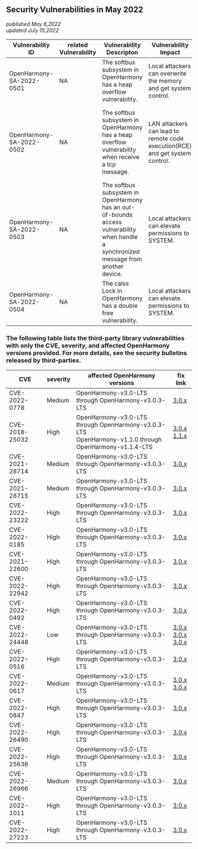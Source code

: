 ## Security Vulnerabilities in May 2022
_published May 6,2022_<br/>
_updated July 15,2022_

| Vulnerability ID | related Vulnerability | Vulnerability Descripton | Vulnerability Impact | affected versions | affected projects| fix link | reference |
| -------- |-------- | -------- | -------- | ----------- | ----------- | -------- | ------- |
|OpenHarmony-SA-2022-0501 | NA | The softbus subsystem in OpenHarmony has a heap overflow vulnerability. | Local attackers can overwrite the memory and get system control. |OpenHarmony-3.0-LTS|communication_dsoftbus|   [3.0.x](https://gitee.com/openharmony/communication_dsoftbus/pulls/1372) |Reported by OpenHarmony Team|
|OpenHarmony-SA-2022-0502 | NA | The softbus subsystem in OpenHarmony has a heap overflow vulnerability when receive a tcp message. | LAN attackers can lead to remote code execution(RCE) and get system control. |OpenHarmony-v3.0-LTS through OpenHarmony-v3.0.3-LTS<br/>OpenHarmony-v3.1-Release through OpenHarmony-v3.1.1-Release|communication_dsoftbus|   [3.0.x](https://gitee.com/openharmony/communication_dsoftbus/pulls/1369)<br/>[3.1.x](https://gitee.com/openharmony/communication_dsoftbus/pulls/1807) |Reported by OpenHarmony Team|
|OpenHarmony-SA-2022-0503 | NA | The softbus subsystem in OpenHarmony has an out-of-bounds access vulnerability when handle a synchronized message from another device. | Local attackers can elevate permissions to SYSTEM. |OpenHarmony-3.0-LTS|communication_dsoftbus|   [3.0.x](https://gitee.com/openharmony/communication_dsoftbus/pulls/1422) |Reported by OpenHarmony Team|
|OpenHarmony-SA-2022-0504 | NA | The calss Lock in OpenHarmony has a double free vulnerability. | Local attackers can elevate permissions to SYSTEM. |OpenHarmony-3.0-LTS|global_resource_management|   [3.0.x](https://gitee.com/openharmony/global_resource_management/pulls/136) |Reported by OpenHarmony Team|

### The following table lists the third-party library vulnerabilities with only the CVE, severity, and affected OpenHarmony versions provided. For more details, see the security bulletins released by third-parties.

| CVE | severity | affected OpenHarmony versions | fix link |
| --- | -------- | ----------------------------- | -------- |
| CVE-2022-0778  | Medium | OpenHarmony-v3.0-LTS through OpenHarmony-v3.0.3-LTS |[3.0.x](https://gitee.com/openharmony/third_party_openssl/pulls/34) |
| CVE-2018-25032 | High | OpenHarmony-v3.0-LTS through OpenHarmony-v3.0.3-LTS<br/>OpenHarmony-v1.1.0 through OpenHarmony-v1.1.4-LTS |[3.0.x](https://gitee.com/openharmony/third_party_zlib/pulls/30)<br/>[1.1.x](https://gitee.com/openharmony/third_party_zlib/pulls/31) |
| CVE-2021-28714 | Medium | OpenHarmony-v3.0-LTS through OpenHarmony-v3.0.3-LTS |[3.0.x](https://gitcode.com/openharmony/kernel_linux_5.10/commit/06639c05f98d596690a93b4179235f709fbdfffe) |
| CVE-2021-28715 | Medium | OpenHarmony-v3.0-LTS through OpenHarmony-v3.0.3-LTS |[3.0.x](https://gitcode.com/openharmony/kernel_linux_5.10/commit/2938e8ac18d248567afe744760db99c77aff2253) |
| CVE-2022-23222 | High | OpenHarmony-v3.0-LTS through OpenHarmony-v3.0.3-LTS |[3.0.x](https://gitcode.com/openharmony/kernel_linux_5.10/commit/4e695c44106d3f0f9908ffb1c9593205bb7f80ed) |
| CVE-2022-0185  | High | OpenHarmony-v3.0-LTS through OpenHarmony-v3.0.3-LTS |[3.0.x](https://gitcode.com/openharmony/kernel_linux_5.10/commit/76a954013f985828558dc67851b1a455ae7d3421) |
| CVE-2021-22600 | High | OpenHarmony-v3.0-LTS through OpenHarmony-v3.0.3-LTS |[3.0.x](https://gitcode.com/openharmony/kernel_linux_5.10/commit/214329f8032e15f72d39ab3ecf95b5fab274fe1a) |
| CVE-2022-22942 | High | OpenHarmony-v3.0-LTS through OpenHarmony-v3.0.3-LTS |[3.0.x](https://gitcode.com/openharmony/kernel_linux_5.10/commit/9a967f71164cf3b3fc7874b5f1cc193b3819b402) |
| CVE-2022-0492  | High | OpenHarmony-v3.0-LTS through OpenHarmony-v3.0.3-LTS |[3.0.x](https://gitcode.com/openharmony/kernel_linux_5.10/commit/ea8f5c0c115c8c61a76b3dfa51cddb9c5c40fec4) |
| CVE-2022-24448 | Low | OpenHarmony-v3.0-LTS through OpenHarmony-v3.0.3-LTS |[3.0.x](https://gitcode.com/openharmony/kernel_linux_5.10/commit/9e4a6ed92bb4e0b964c5e3fff63d20cf46eda38f)<br/>[3.0.x](https://gitcode.com/openharmony/kernel_linux_5.10/commit/af9e3d1a2dc61aa346e33a287fb83c8c0d487881)<br/>[3.0.x](https://gitcode.com/openharmony/kernel_linux_5.10/commit/51fef9de52b5b1431cac919c052f1e82f4cdfbae) |
| CVE-2022-0516  | High | OpenHarmony-v3.0-LTS through OpenHarmony-v3.0.3-LTS |[3.0.x](https://gitcode.com/openharmony/kernel_linux_5.10/commit/8ba71b83e7acfbbf351d3d5b10ced7a4f66c05c9) |
| CVE-2022-0617  | Medium | OpenHarmony-v3.0-LTS through OpenHarmony-v3.0.3-LTS |[3.0.x](https://gitcode.com/openharmony/kernel_linux_5.10/commit/999c29733c45ac8864c64aa8b4b98df436327096)<br/>[3.0.x](https://gitcode.com/openharmony/kernel_linux_5.10/commit/7d65b9dbe4277bac42eb649935cd02fdcd47cfe0) |
| CVE-2022-0847  | High | OpenHarmony-v3.0-LTS through OpenHarmony-v3.0.3-LTS |[3.0.x](https://gitcode.com/openharmony/kernel_linux_5.10/commit/b4e786c8ebae053b21583494b44f97e30b58ec3d) |
| CVE-2022-26490 | High | OpenHarmony-v3.0-LTS through OpenHarmony-v3.0.3-LTS |[3.0.x](https://gitee.com/openharmony/kernel_linux_5.10/pulls/141) |
| CVE-2022-25636 | High | OpenHarmony-v3.0-LTS through OpenHarmony-v3.0.3-LTS |[3.0.x](https://gitcode.com/openharmony/kernel_linux_5.10/commit/62e6212596777900936105d7dbc18ed2303026c0) |
| CVE-2022-26966 | Medium | OpenHarmony-v3.0-LTS through OpenHarmony-v3.0.3-LTS |[3.0.x](https://gitcode.com/openharmony/kernel_linux_5.10/commit/4b80b2d8eba4d9df430b5b19096299b017541e1d) |
| CVE-2022-1011  | High | OpenHarmony-v3.0-LTS through OpenHarmony-v3.0.3-LTS |[3.0.x](https://gitcode.com/openharmony/kernel_linux_5.10/commit/013bad7096d7bee6a3beb0936060e07644fc251d) |
| CVE-2022-27223 | High | OpenHarmony-v3.0-LTS through OpenHarmony-v3.0.3-LTS |[3.0.x](https://gitcode.com/openharmony/kernel_linux_5.10/commit/5939446d63ddecefdbe31834c2ee00c5bc0514e2) |
